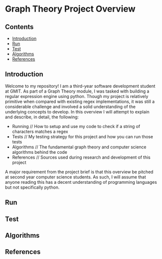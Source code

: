 # Graph Theory Project Overview
## Contents
 - [Introduction](https://github.com/Darren-B312/Graph-Theory-Project/blob/master/overview.md#introduction)
 - [Run](https://github.com/Darren-B312/Graph-Theory-Project/blob/master/overview.md#run)
 - [Test](https://github.com/Darren-B312/Graph-Theory-Project/blob/master/overview.md#test)
 - [Algorithms](https://github.com/Darren-B312/Graph-Theory-Project/blob/master/overview.md#algorithms)
 - [References](https://github.com/Darren-B312/Graph-Theory-Project/blob/master/overview.md#references)

## Introduction <a name="introduction"/>
Welcome to my repository! I am a third-year software development student at GMIT. As part of a Graph Theory module, I was tasked with building a regular expression engine using python. Though my project is relatively primitive when compared with existing regex implementations, it was still a considerable challenge and involved a solid understanding of the underlying concepts to develop. In this overview I will attempt to explain and describe, in detail, the following:

 - Running // How to setup and use my code to check if a string of characters matches a regex
 - Tests // My testing strategy for this project and how you can run those tests
 - Algorithms // The fundamental graph theory and computer science algorithms behind the code
 - References // Sources used during research and development of this project

A major requirement from the project brief is that this overview be pitched at second year computer science students. As such, I will assume that anyone reading this has a decent understanding of programming languages but not specifically python.

## Run <a name="run"/>

## Test <a name="test"/>

## Algorithms <a name="algorithms"/>

## References <a name="references"/>
